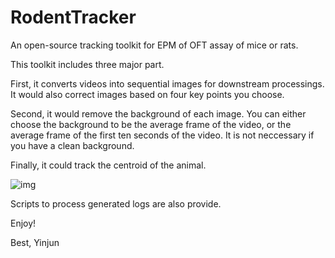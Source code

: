 # RodentTracker
An open-source tracking toolkit for EPM of OFT assay of mice or rats. 

This toolkit includes three major part.

First, it converts videos into sequential images for downstream processings. It would also correct images based on four key points you choose.

Second, it would remove the background of each image. You can either choose the background to be the average frame of the video, or the average frame of the first ten seconds of the video. It is not neccessary if you have a clean background.

Finally, it could track the centroid of the animal.

![img](https://github.com/EBGU/RodentTracker/blob/main/sample.gif)

Scripts to process generated logs are also provide.

Enjoy!

Best,
Yinjun

